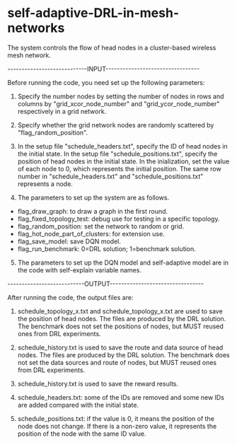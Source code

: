 # self-adaptive-DRL-in-mesh-networks

The system controls the flow of head nodes in a cluster-based wireless mesh network. 

----------------------------INPUT---------------------------------

Before running the code, you need set up the following parameters:

1. Specify the number nodes by setting the number of nodes in rows and columns by "grid_xcor_node_number" and "grid_ycor_node_number" respectively in a grid network. 

2. Specify whether the grid network nodes are randomly scattered by "flag_random_position". 

3. In the setup file "schedule_headers.txt", specify the ID of head nodes in the initial state. In the setup file "schedule_positions.txt", specify the position of head nodes in the initial state. In the inialization, set the value of each node to 0, which represents the initial position. The same row number in "schedule_headers.txt" and "schedule_positions.txt" represents a node. 

4. The parameters to set up the system are as follows.
* flag_draw_graph: to draw a graph in the first round.
* flag_fixed_topology_test: debug use for testing in a specific topology.
* flag_random_position: set the network to random or grid.
* flag_hot_node_part_of_clusters: for extension use.
* flag_save_model: save DQN model.
* flag_run_benchmark: 0=DRL solution; 1=benchmark solution.

5. The parameters to set up the DQN model and self-adaptive model are in the code with self-explain variable names.

---------------------------OUTPUT---------------------------------

After running the code, the output files are:

1. schedule_topology_x.txt and schedule_topology_x.txt are used to save the position of head nodes. The files are produced by the DRL solution. The benchmark does not set the positions of nodes, but MUST reused ones from DRL experiments. 

2. schedule_history.txt is used to save the route and data source of head nodes. The files are produced by the DRL solution. The benchmark does not set the data sources and route of nodes, but MUST reused ones from DRL experiments. 

3. schedule_history.txt is used to save the reward results. 

4. schedule_headers.txt: some of the IDs are removed and some new IDs are added compared with the initial state. 

5. schedule_positions.txt: if the value is 0, it means the position of the node does not change. If there is a non-zero value, it represents the position of the node with the same ID value. 


